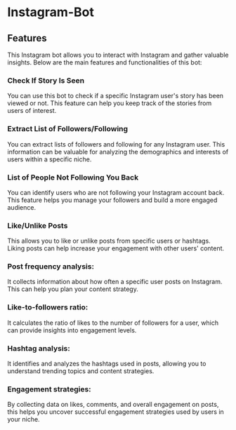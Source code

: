 # Instagram-Bot

## Features
This Instagram bot allows you to interact with Instagram and gather valuable insights. Below are the main features and functionalities of this bot:

### Check If Story Is Seen
You can use this bot to check if a specific Instagram user's story has been viewed or not. This feature can help you keep track of the stories from users of interest.

### Extract List of Followers/Following
You can extract lists of followers and following for any Instagram user. This information can be valuable for analyzing the demographics and interests of users within a specific niche.

### List of People Not Following You Back
You can identify users who are not following your Instagram account back. This feature helps you manage your followers and build a more engaged audience.

### Like/Unlike Posts
This allows you to like or unlike posts from specific users or hashtags. Liking posts can help increase your engagement with other users' content.

### Post frequency analysis: 
It collects information about how often a specific user posts on Instagram. This can help you plan your content strategy.

### Like-to-followers ratio: 
It calculates the ratio of likes to the number of followers for a user, which can provide insights into engagement levels.

### Hashtag analysis: 
It identifies and analyzes the hashtags used in posts, allowing you to understand trending topics and content strategies.

### Engagement strategies: 
By collecting data on likes, comments, and overall engagement on posts, this helps you uncover successful engagement strategies used by users in your niche.